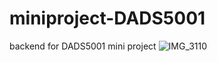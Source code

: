# miniproject-DADS5001
backend for DADS5001 mini project
![IMG_3110](https://github.com/JiawYupa/miniproject-DADS5001/assets/126368266/6e4f1635-7a2e-4b84-a1c1-b6a268ff1198)
